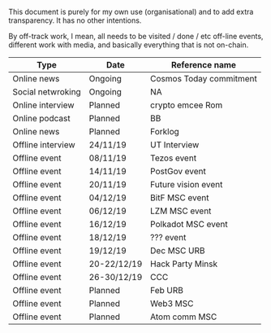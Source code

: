 This document is purely for my own use (organisational) and to add extra transparency. It has no other intentions. 

By off-track work, I mean, all needs to be visited / done / etc off-line events, different work with media, 
and basically everything that is not on-chain.


| Type | Date | Reference name |
|------|------|----------------|
| Online news | Ongoing | Cosmos Today commitment |
| Social netwroking | Ongoing | NA |
| Online interview | Planned | crypto emcee Rom |
| Online podcast | Planned | BB |
| Online news | Planned | Forklog |
| Offline interview | 24/11/19 | UT Interview | 
| Offline event | 08/11/19 | Tezos event |
| Offline event | 14/11/19 | PostGov event |
| Offline event | 20/11/19 | Future vision event |
| Offline event | 04/12/19 | BitF MSC event |
| Offline event | 06/12/19 | LZM MSC event |
| Offline event | 16/12/19 | Polkadot MSC event |
| Offline event | 18/12/19 | ??? event |
| Offline event | 19/12/19 | Dec MSC URB |
| Offline event | 20-22/12/19 | Hack Party Minsk |
| Offline event | 26-30/12/19 | CCC |
| Offline event | Planned | Feb URB |
| Offline event | Planned | Web3 MSC |
| Offline event | Planned | Atom comm MSC |



